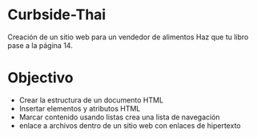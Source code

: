 # Curbside-Thai
Creación de un sitio web para un vendedor de alimentos
Haz que tu libro pase a la página 14. 

<h1>Objectivo</h1>

<ul>  
  <li> Crear la estructura de un documento HTML </li>
  <li> Insertar elementos y atributos HTML </li>
  <li> Marcar contenido usando listas crea una lista de navegación </li>
  <li> enlace a archivos dentro de un sitio web con enlaces de hipertexto </li>
  </ul>




